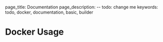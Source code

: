 page_title: Documentation
page_description: -- todo: change me
keywords: todo, docker, documentation, basic, builder

# Docker Usage
